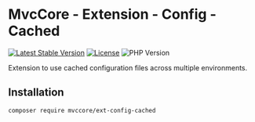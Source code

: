 # MvcCore - Extension - Config - Cached

[![Latest Stable Version](https://img.shields.io/badge/Stable-v5.3.1-brightgreen.svg?style=plastic)](https://github.com/mvccore/ext-config-cached/releases)
[![License](https://img.shields.io/badge/License-BSD%203-brightgreen.svg?style=plastic)](https://mvccore.github.io/docs/mvccore/5.0.0/LICENSE.md)
![PHP Version](https://img.shields.io/badge/PHP->=5.4-brightgreen.svg?style=plastic)

Extension to use cached configuration files across multiple environments.

## Installation
```shell
composer require mvccore/ext-config-cached
```
